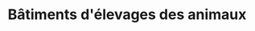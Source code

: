 ---
title: "Bâtiments d'élevages des animaux"
url: /korodou/batiments-delevages-des-animaux/
shop: boucherie
---